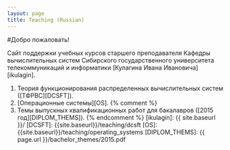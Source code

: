 ```yaml
---
layout: page
title: Teaching (Russian)
---
```


#Добро пожаловать!

Сайт поддержки учебных курсов старшего преподавателя Кафедры вычислительных систем Сибирского государственного университета телекоммуникаций и информатики [Кулагина Ивана Ивановича][ikulagin].

1. Теория функционирования распределенных вычислительных систем ([ТФРВС][DCSFT]).
2. [Операционные системы][OS].
{% comment %}
3. Темы выпускных квалификационных работ для бакалавров ([2015 год][DIPLOM_THEMS]).
{% endcomment %}
[ikulagin]: {{ site.baseurl }}/
[DCSFT]: {{site.baseurl}}/teaching/dcsft
[OS]: {{site.baseurl}}/teaching/operating_systems
[DIPLOM_THEMS]: {{ page.url }}/bachelor_themes/2015.pdf